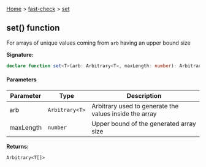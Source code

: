 [Home](/) &gt; [fast-check](../fast-check.md) &gt; [set](set_2.md)

## set() function

For arrays of unique values coming from `arb` having an upper bound size

<b>Signature:</b>

```typescript
declare function set<T>(arb: Arbitrary<T>, maxLength: number): Arbitrary<T[]>;
```

#### Parameters

|  Parameter | Type | Description |
|  --- | --- | --- |
|  arb | <code>Arbitrary&lt;T&gt;</code> | Arbitrary used to generate the values inside the array |
|  maxLength | <code>number</code> | Upper bound of the generated array size |

<b>Returns:</b>

`Arbitrary<T[]>`

